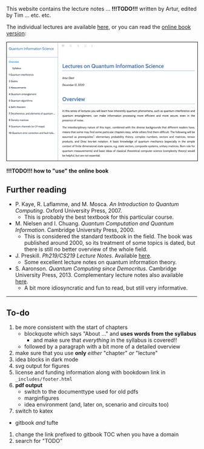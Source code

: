This website contains the lecture notes ... **!!!TODO!!!** written by Artur, edited by Tim ... etc. etc.

The individual lectures are available [here](tufte/), or you can read the [online book version](book/):

[<img src="book-screenshot.png" alt="A screenshot of the online book" style="border:1px solid black;">](book/)

**!!!TODO!!! how to "use" the online book**

## Further reading

- P. Kaye, R. Laflamme, and M. Mosca. _An Introduction to Quantum Computing_. Oxford University Press, 2007.
    + This is probably the best textbook for this particular course.
- M. Nielsen and I. Chuang. _Quantum Computation and Quantum Information_. Cambridge University Press, 2000.
    + This is considered the standard textbook in the field. The book was published around 2000, so its treatment of some topics is dated, but there is still no better overview of the whole field.
- J. Preskill. _Ph219/CS219 Lecture Notes_. Available [here](http://theory.caltech.edu/~preskill/ph219/index.html#lecture).
    + Some excellent lecture notes on quantum information theory.
- S. Aaronson. _Quantum Computing since Democritus_. Cambridge University Press, 2013. Complementary lecture notes also available [here](https://www.scottaaronson.com/democritus/).
    + A bit more idiosyncratic and fun to read, but still very informative.

---

## To-do

1. be more consistent with the start of chapters
    + blockquote which says "About ..." and **uses words from the syllabus**
        * and make sure that _everything_ in the syllabus is covered!!
    + followed by a paragraph with a bit more of a detailed overview
1. make sure that you use **only** _either_ "chapter" _or_ "lecture"
1. idea blocks in dark mode
1. svg output for figures
1. license and funding information along with bookdown link in `_includes/footer.html`
1. **pdf output**
    + switch to the documenttype used for old pdfs
    + marginfigures
    + idea environment (and, later on, scenario and circuits too)
1. switch to katex
  + gitbook _and_ tufte
1. change the link prefixed to gitbook TOC when you have a domain
1. search for "TODO"
